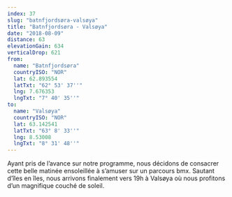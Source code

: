```yaml
---
index: 37
slug: "batnfjordsøra-valsøya"
title: "Batnfjordsøra - Valsøya"
date: "2018-08-09"
distance: 63
elevationGain: 634
verticalDrop: 621
from:
  name: "Batnfjordsøra"
  countryISO: "NOR"
  lat: 62.893554
  latTxt: "62° 53' 37''"
  lng: 7.676353
  lngTxt: "7° 40' 35''"
to:
  name: "Valsøya"
  countryISO: "NOR"
  lat: 63.142541
  latTxt: "63° 8' 33''"
  lng: 8.53008
  lngTxt: "8° 31' 48''"
---
```


Ayant pris de l’avance sur notre programme, nous décidons de consacrer cette belle matinée ensoleillée à s’amuser sur un parcours bmx. Sautant d’îles en îles, nous arrivons finalement vers 19h à Valsøya où nous profitons d’un magnifique couché de soleil.
